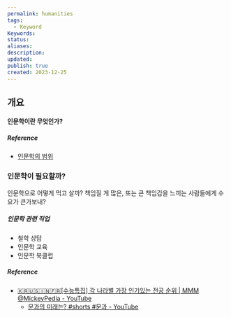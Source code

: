 ```yaml
---
permalink: humanities
tags:
  - Keyword
Keywords: 
status: 
aliases: 
description: 
updated: 
publish: true
created: 2023-12-25
---
```



## 개요
#### 인문학이란 무엇인가?
##### Reference
- [인문학의 범위](https://brunch.co.kr/@kultar/70)

### 인문학이 필요할까?

인문학으로 어떻게 먹고 살까?
책임질 게 많은, 또는 큰 책임감을 느끼는 사람들에게 수요가 큰가보내?

##### 인문학 관련 직업
- 철학 상담
- 인문학 교육
- 인문학 북클럽

##### Reference
- [🇰🇷🇺🇸🇮🇳🇫🇷[수능특집] 각 나라별 가장 인기있는 전공 순위 | MMM @MickeyPedia - YouTube](https://www.youtube.com/watch?v=JW4coJSqMM0)
	- [문과의 미래는? #shorts #문과 - YouTube](https://www.youtube.com/shorts/xO_fYoC5ZoQ)

